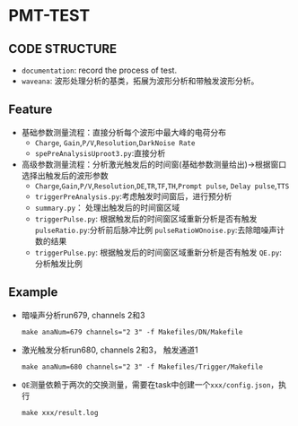 # PMT-TEST
## CODE STRUCTURE
+ `documentation`: record the process of test.
+ `waveana`: 波形处理分析的基类，拓展为波形分析和带触发波形分析。

## Feature
+ 基础参数测量流程：直接分析每个波形中最大峰的电荷分布
  + `Charge`, `Gain`,`P/V`,`Resolution`,`DarkNoise Rate`
  + `spePreAnalysisUproot3.py`:直接分析
+ 高级参数测量流程：分析激光触发后的时间窗(基础参数测量给出)->根据窗口选择出触发后的波形参数
  + `Charge`,`Gain`,`P/V`,`Resolution`,`DE`,`TR`,`TF`,`TH`,`Prompt pulse`, `Delay pulse`,`TTS`
  + `triggerPreAnalysis.py`:考虑触发时间窗后，进行预分析
  + `summary.py`： 处理出触发后的时间窗区域
  + `triggerPulse.py`: 根据触发后的时间窗区域重新分析是否有触发 `pulseRatio.py`:分析前后脉冲比例 `pulseRatioWOnoise.py`:去除暗噪声计数的结果
  + `triggerPulse.py`: 根据触发后的时间窗区域重新分析是否有触发 `QE.py`: 分析触发比例
## Example
+ 暗噪声分析run679, channels 2和3
  ```
  make anaNum=679 channels="2 3" -f Makefiles/DN/Makefile
  ```
+ 激光触发分析run680, channels 2和3， 触发通道1
  ```
  make anaNum=680 channels="2 3" -f Makefiles/Trigger/Makefile
  ```
+ `QE`测量依赖于两次的交换测量，需要在task中创建一个`xxx/config.json`，执行
  ```
  make xxx/result.log
  ```